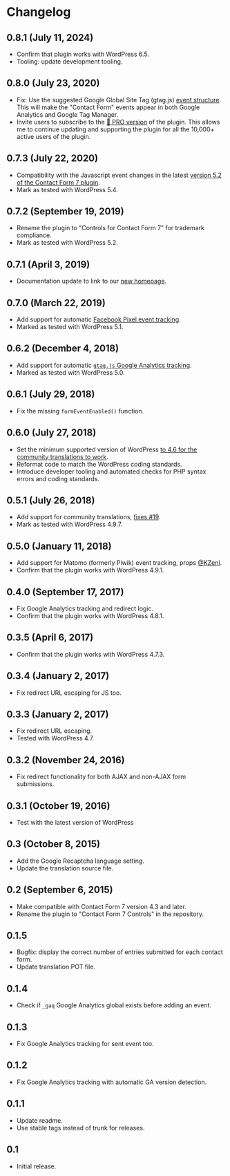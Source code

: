 # Changelog

## 0.8.1 (July 11, 2024)

- Confirm that plugin works with WordPress 6.5.
- Tooling: update development tooling.

## 0.8.0 (July 23, 2020)

- Fix: Use the suggested Google Global Site Tag (gtag.js) [event structure](https://developers.google.com/analytics/devguides/collection/gtagjs/events). This will make the "Contact Form" events appear in both Google Analytics and Google Tag Manager.
- Invite users to subscribe to the [🚀 PRO version](https://formcontrols.com/pro) of the plugin. This allows me to continue updating and supporting the plugin for all the 10,000+ active users of the plugin.

## 0.7.3 (July 22, 2020)

- Compatibility with the Javascript event changes in the latest [version 5.2 of the Contact Form 7 plugin](https://contactform7.com/2020/07/04/contact-form-7-52/).
- Mark as tested with WordPress 5.4.

## 0.7.2 (September 19, 2019)

- Rename the plugin to "Controls for Contact Form 7" for trademark compliance.
- Mark as tested with WordPress 5.2.

## 0.7.1 (April 3, 2019)

- Documentation update to link to our [new homepage](https://formcontrols.com).

## 0.7.0 (March 22, 2019)

- Add support for automatic [Facebook Pixel event tracking](https://developers.facebook.com/docs/facebook-pixel/implementation/conversion-tracking/).
- Marked as tested with WordPress 5.1.

## 0.6.2 (December 4, 2018)

- Add support for automatic [`gtag.js` Google Analytics tracking](https://support.google.com/analytics/answer/7538414).
- Marked as tested with WordPress 5.0.

## 0.6.1 (July 29, 2018)

- Fix the missing `formEventEnabled()` function.

## 0.6.0 (July 27, 2018)

- Set the minimum supported version of WordPress [to 4.6 for the community translations to work](https://developer.wordpress.org/plugins/internationalization/how-to-internationalize-your-plugin/#loading-text-domain).
- Reformat code to match the WordPress coding standards.
- Introduce developer tooling and automated checks for PHP syntax errors and coding standards.  

## 0.5.1 (July 26, 2018)

- Add support for community translations, [fixes #19](https://github.com/kasparsd/contact-form-7-extras/issues/19).
- Mark as tested with WordPress 4.9.7.

## 0.5.0 (January 11, 2018)

- Add support for Matomo (formerly Piwik) event tracking, props [@KZeni](https://github.com/kasparsd/contact-form-7-extras/pull/16).
- Confirm that the plugin works with WordPress 4.9.1.

## 0.4.0 (September 17, 2017)

- Fix Google Analytics tracking and redirect logic.
- Confirm that the plugin works with WordPress 4.8.1.

## 0.3.5 (April 6, 2017)

- Confirm that the plugin works with WordPress 4.7.3.

## 0.3.4 (January 2, 2017)

- Fix redirect URL escaping for JS too.

## 0.3.3 (January 2, 2017)

- Fix redirect URL escaping.
- Tested with WordPress 4.7.

## 0.3.2 (November 24, 2016)

- Fix redirect functionality for both AJAX and non-AJAX form submissions.

## 0.3.1 (October 19, 2016)

- Test with the latest version of WordPress

## 0.3 (October 8, 2015)

- Add the Google Recaptcha language setting.
- Update the translation source file.

## 0.2 (September 6, 2015)

- Make compatible with Contact Form 7 version 4.3 and later.
- Rename the plugin to "Contact Form 7 Controls" in the repository.

## 0.1.5

- Bugfix: display the correct number of entries submitted for each contact form.
- Update translation POT file.

## 0.1.4

- Check if `_gaq` Google Analytics global exists before adding an event.

## 0.1.3

- Fix Google Analytics tracking for sent event too.

## 0.1.2

- Fix Google Analytics tracking with automatic GA version detection.

## 0.1.1

- Update readme.
- Use stable tags instead of trunk for releases.

## 0.1

- Initial release.
